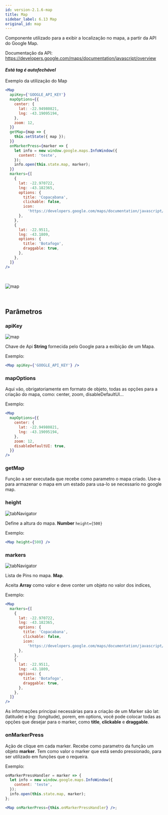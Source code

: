 ```yaml
---
id: version-2.1.6-map
title: Map
sidebar_label: 6.13 Map
original_id: map
---
```


Componente utilizado para a exibir a localização no mapa, a partir da API do Google Map.

Documentação da API: https://developers.google.com/maps/documentation/javascript/overview

#### _Está tag é autofechável_

Exemplo da utilização do Map

```jsx harmony
<Map
  apiKey={'GOOGLE_API_KEY'}
  mapOptions={{
    center: {
      lat: -22.94980821,
      lng: -43.19095194,
    },
    zoom: 12,
  }}
  getMap={map => {
    this.setState({ map });
  }}
  onMarkerPress={marker => {
    let info = new window.google.maps.InfoWindow({
      content: 'teste',
    });
    info.open(this.state.map, marker);
  }}
  markers={[
    {
      lat: -22.970722,
      lng: -43.182365,
      options: {
        title: 'Copacabana',
        clickable: false,
        icon:
          'https://developers.google.com/maps/documentation/javascript/examples/full/images/parking_lot_maps.png',
      },
    },
    {
      lat: -22.9511,
      lng: -43.1809,
      options: {
        title: 'Botafogo',
        draggable: true,
      },
    },
  ]}
/>
```

<br>

![map](assets/old_versions/map.png)

<br>

## Parâmetros

### apiKey

![map](assets/badge_required.svg)
<br>

Chave de Api **String** fornecida pelo Google para a exibição de um Mapa.

Exemplo:

```jsx harmony
<Map apiKey={'GOOGLE_API_KEY'} />
```

### mapOptions

Aqui vão, obrigatoriamente em formato de objeto, todas as opções para a criação do mapa, como: center, zoom, disableDefaultUI...

Exemplo:

```jsx harmony
<Map
  mapOptions={{
    center: {
      lat: -22.94980821,
      lng: -43.19095194,
    },
    zoom: 12,
    disableDefaultUI: true,
  }}
/>
```

### getMap

Função a ser executada que recebe como parametro o mapa criado. Use-a para armazenar o mapa em um estado para usa-lo se necessario no google map.

### height

![tabNavigator](assets/badge_required.svg)

Define a altura do mapa. **Number** `height={500}`

Exemplo:

```jsx harmony
<Map height={500} />
```

### markers

![tabNavigator](assets/badge_required.svg)

Lista de Pins no mapa. **Map**.

Aceita **Array** como valor e deve conter um objeto no valor dos indices,

Exemplo:

```jsx harmony
<Map
  markers={[
    {
      lat: -22.970722,
      lng: -43.182365,
      options: {
        title: 'Copacabana',
        clickable: false,
        icon:
          'https://developers.google.com/maps/documentation/javascript/examples/full/images/parking_lot_maps.png',
      },
    },
    {
      lat: -22.9511,
      lng: -43.1809,
      options: {
        title: 'Botafogo',
        draggable: true,
      },
    },
  ]}
/>
```

As informações principai necessárias para a criação de um Marker são lat: (latitude) e lng: (longitude), porem, em options, você pode colocar todas as opções que desejar para o marker, como **title**, **clickable** e **draggable**.

### onMarkerPress

Ação de clique em cada marker. Recebe como parametro da função um objeto **marker**. Tem como valor o marker que está sendo pressionado, para ser utilizado em funções que o requeira.

Exemplo:

```jsx harmony
onMarkerPressHandler = marker => {
  let info = new window.google.maps.InfoWindow({
    content: 'teste',
  });
  info.open(this.state.map, marker);
};

<Map onMarkerPress={this.onMarkerPressHandler} />;
```
